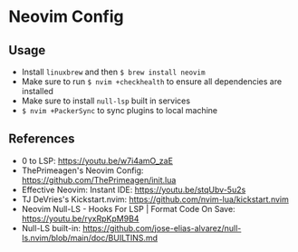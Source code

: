 # Neovim Config

## Usage

- Install `linuxbrew` and then `$ brew install neovim`
- Make sure to run `$ nvim +checkhealth` to ensure all dependencies are
  installed
- Make sure to install `null-lsp` built in services
- `$ nvim +PackerSync` to sync plugins to local machine

## References

- 0 to LSP: <https://youtu.be/w7i4amO_zaE>
- ThePrimeagen's Neovim Config: <https://github.com/ThePrimeagen/init.lua>
- Effective Neovim: Instant IDE: <https://youtu.be/stqUbv-5u2s>
- TJ DeVries's Kickstart.nvim: <https://github.com/nvim-lua/kickstart.nvim>
- Neovim Null-LS - Hooks For LSP | Format Code On Save:
  <https://youtu.be/ryxRpKpM9B4>
- Null-LS built-in:
  <https://github.com/jose-elias-alvarez/null-ls.nvim/blob/main/doc/BUILTINS.md>
